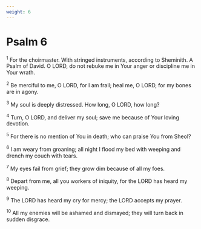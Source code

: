 ```yaml
---
weight: 6
---
```


# Psalm 6

<sup>1</sup> For the choirmaster. With stringed instruments, according to Sheminith. A Psalm of David. O LORD, do not rebuke me in Your anger or discipline me in Your wrath. 

<sup>2</sup> Be merciful to me, O LORD, for I am frail; heal me, O LORD, for my bones are in agony. 

<sup>3</sup> My soul is deeply distressed. How long, O LORD, how long? 

<sup>4</sup> Turn, O LORD, and deliver my soul; save me because of Your loving devotion. 

<sup>5</sup> For there is no mention of You in death; who can praise You from Sheol? 

<sup>6</sup> I am weary from groaning; all night I flood my bed with weeping and drench my couch with tears. 

<sup>7</sup> My eyes fail from grief; they grow dim because of all my foes. 

<sup>8</sup> Depart from me, all you workers of iniquity, for the LORD has heard my weeping. 

<sup>9</sup> The LORD has heard my cry for mercy; the LORD accepts my prayer. 

<sup>10</sup> All my enemies will be ashamed and dismayed; they will turn back in sudden disgrace. 


